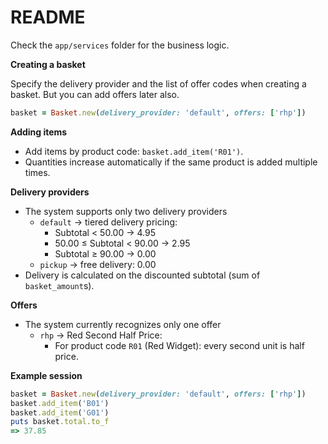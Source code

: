 # README

Check the `app/services` folder for the business logic.

**Creating a basket**

Specify the delivery provider and the list of offer codes when creating a basket. But you can add offers later also. 
```ruby
basket = Basket.new(delivery_provider: 'default', offers: ['rhp'])
```

**Adding items**
- Add items by product code: `basket.add_item('R01')`.
- Quantities increase automatically if the same product is added multiple times.

**Delivery providers**
- The system supports only two delivery providers
  - `default` → tiered delivery pricing:
    - Subtotal < 50.00 → 4.95
    - 50.00 ≤ Subtotal < 90.00 → 2.95
    - Subtotal ≥ 90.00 → 0.00
  - `pickup` → free delivery: 0.00
- Delivery is calculated on the discounted subtotal (sum of `basket_amount`s).

**Offers**
- The system currently recognizes only one offer
  - `rhp` → Red Second Half Price:
    - For product code `R01` (Red Widget): every second unit is half price.

**Example session**
```ruby
basket = Basket.new(delivery_provider: 'default', offers: ['rhp'])
basket.add_item('B01')
basket.add_item('G01')
puts basket.total.to_f 
=> 37.85 
```
